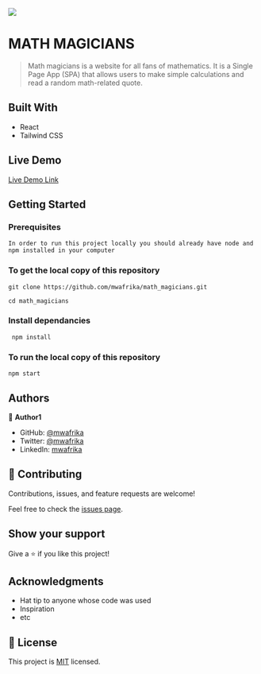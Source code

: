 ![](https://img.shields.io/badge/Microverse-blueviolet)

# MATH MAGICIANS

> Math magicians is a website for all fans of mathematics. It is a Single Page App (SPA) that allows users to make simple calculations and read a random math-related quote.

## Built With

- React
- Tailwind CSS

## Live Demo

[Live Demo Link](https://mwafrika.github.io/math_magicians/)

## Getting Started

### Prerequisites

```
In order to run this project locally you should already have node and npm installed in your computer
```

### To get the local copy of this repository

```
git clone https://github.com/mwafrika/math_magicians.git

cd math_magicians
```

### Install dependancies

```
 npm install
```

### To run the local copy of this repository

```
npm start
```

## Authors

👤 **Author1**

- GitHub: [@mwafrika](https://github.com/mwafrika)
- Twitter: [@mwafrika](https://twitter.com/mwafrikamufung1)
- LinkedIn: [mwafrika](https://linkedin.com/in/mwafrika-mufungizi)

## 🤝 Contributing

Contributions, issues, and feature requests are welcome!

Feel free to check the [issues page](../../issues/).

## Show your support

Give a ⭐️ if you like this project!

## Acknowledgments

- Hat tip to anyone whose code was used
- Inspiration
- etc

## 📝 License

This project is [MIT](./MIT.md) licensed.
